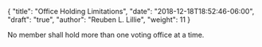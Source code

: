 {
	"title": "Office Holding Limitations",
	"date": "2018-12-18T18:52:46-06:00",
	"draft": "true",
	"author": "Reuben L. Lillie",
	"weight": 11
}

No member shall hold more than one voting office at a time.

